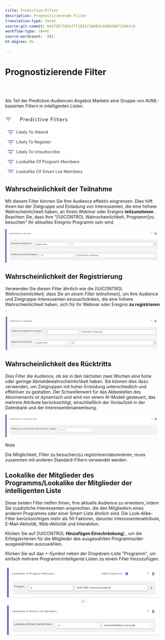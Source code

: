 ```yaml
---
title: Predictive-Filter
description: Prognostizierende Filter
translation-type: tm+mt
source-git-commit: 642fd57105afff1031f18883c5809206f136b7c6
workflow-type: tm+mt
source-wordcount: '261'
ht-degree: 0%

---
```



# Prognostizierende Filter

<br> 

Als Teil der Predictive-Audiencen Angebot Marketo eine Gruppe von AI/ML-basierten Filtern in intelligenten Listen.

![Bild eins](/help/sky/assets/predictive-audiences/predictive-filters/predictive-filters-1.png)

## Wahrscheinlichkeit der Teilnahme

Mit diesem Filter können Sie Ihre Audience effektiv eingrenzen. Dies hilft Ihnen bei der Zielgruppe und Einladung von Interessenten, die eine höhere Wahrscheinlichkeit haben, an Ihrem Webinar oder Ereignis **teilzunehmen** . Beachten Sie, dass Ihre &quot;[!UICONTROL Wahrscheinlichkeit, Programm]zu besuchen&quot; Ihr aktuelles Ereignis-Programm sein wird.

![Bild zwei](/help/sky/assets/predictive-audiences/predictive-filters/predictive-filters-2.png)

## Wahrscheinlichkeit der Registrierung

Verwenden Sie diesen Filter ähnlich wie die [!UICONTROL _Wahrscheinlichkeit, dass Sie an einem Filter teilnehmen_], um Ihre Audience und Zielgruppe-Interessenten einzuschränken, die eine höhere Wahrscheinlichkeit haben, sich für Ihr Webinar oder Ereignis **zu registrieren** .

![Bild drei](/help/sky/assets/predictive-audiences/predictive-filters/predictive-filters-3.png)

## Wahrscheinlichkeit des Rücktritts

Dies Filter die Audience, ob sie in den nächsten zwei Wochen eine hohe oder geringe Abmeldewahrscheinlichkeit haben. Sie können dies dazu verwenden, um Zielgruppen mit hoher Ermüdung unterschiedlich und effektiver zu gestalten. Der Schwellenwert für das Abbestellen des Abonnements ist dynamisch und wird von einem AI-Modell gesteuert, das mehrere Attribute berücksichtigt, einschließlich der Vorlaufzeit in der Datenbank und der Interessentenanwerbung.

![Bild vier](/help/sky/assets/predictive-audiences/predictive-filters/predictive-filters-4.png)

>[!NOTE]
>
>Die Möglichkeit, Filter zu besuchen/zu registrieren/abonnieren, muss zusammen mit anderen Standard-Filtern verwendet werden.

## Lookalike der Mitglieder des Programms/Lookalike der Mitglieder der intelligenten Liste

Diese beiden Filter helfen Ihnen, Ihre aktuelle Audience zu erweitern, indem Sie zusätzliche Interessenten ansprechen, die den Mitgliedern eines anderen Programms oder einer Smart-Liste ähnlich sind. Die Look-Alike-Filter berücksichtigen mehr als 50 Faktoren, darunter Interessentenattribute, E-Mail-Aktivität, Web-Aktivität und Interaktion.

Klicken Sie auf [!UICONTROL **Hinzufügen Einschränkung**] , um die Erfolgskriterien für die Mitglieder des ausgewählten Programms/der ausgewählten  auszuwählen.

Klicken Sie auf das +-Symbol neben der Dropdown-Liste &quot;Programm&quot;, um einfach mehrere Programm/intelligente Listen zu einem Filter hinzuzufügen.

![Bild fünf](/help/sky/assets/predictive-audiences/predictive-filters/predictive-filters-5.png)

